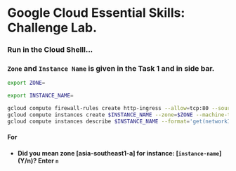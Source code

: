 # Google Cloud Essential Skills: Challenge Lab.

### Run in the Cloud Shelll...
### `Zone` and `Instance Name` is given in the Task 1 and in side bar.
```bash
export ZONE=
```
```bash
export INSTANCE_NAME=
```
```bash
gcloud compute firewall-rules create http-ingress --allow=tcp:80 --source-ranges 0.0.0.0/0 --target-tags http-server --network default
gcloud compute instances create $INSTANCE_NAME --zone=$ZONE --machine-type=e2-medium --tags=http-server,https-server --image=projects/debian-cloud/global/images/debian-10-buster-v20220406 --metadata=startup-script=\#\!\ /bin/bash$'\n'apt-get\ update$'\n'apt-get\ install\ apache2\ -y$'\n'service\ --status-all$'\n'
gcloud compute instances describe $INSTANCE_NAME --format='get(networkInterfaces[0].accessConfigs[0].natIP)'
```

#### For 
- #### Did you mean zone [asia-southeast1-a] for instance: [`instance-name`] (Y/n)? Enter `n`